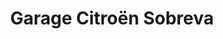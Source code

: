 ---
title: "Garage Citroën Sobreva"
url: /lannion/garage-citroen-sobreva/
shop: réparation de voitures
---